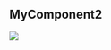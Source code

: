 ## MyComponent2

<img src="https://cdn.nlark.com/fecodex/3665b63f-304a-408d-aee4-8467c99bdd06.png" style="max-width: 640px;" />
